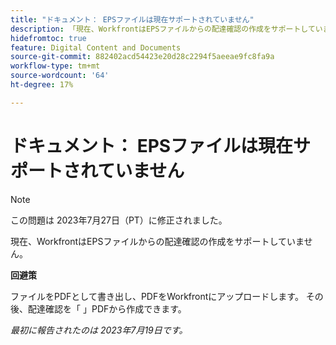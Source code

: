 ```yaml
---
title: "ドキュメント： EPSファイルは現在サポートされていません"
description: 「現在、WorkfrontはEPSファイルからの配達確認の作成をサポートしていません。」
hidefromtoc: true
feature: Digital Content and Documents
source-git-commit: 882402acd54423e20d28c2294f5aeeae9fc8fa9a
workflow-type: tm+mt
source-wordcount: '64'
ht-degree: 17%

---
```



# ドキュメント： EPSファイルは現在サポートされていません

<!--WF, WFP-->

>[!NOTE]
>
>この問題は 2023年7月27日（PT）に修正されました。

現在、WorkfrontはEPSファイルからの配達確認の作成をサポートしていません。

**回避策**

ファイルをPDFとして書き出し、PDFをWorkfrontにアップロードします。 その後、配達確認を「 」PDFから作成できます。

_最初に報告されたのは 2023年7月19日です。_
